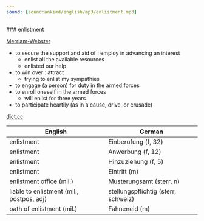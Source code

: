 ```yaml
---
sound: [sound:ankimd/english/mp3/enlistment.mp3]
---
```


\### enlistment

[Merriam-Webster](https://www.merriam-webster.com/dictionary/enlistment)

- to secure the support and aid of : employ in advancing an interest
    - enlist all the available resources
    - enlisted our help
- to win over : attract
    - trying to enlist my sympathies
- to engage (a person) for duty in the armed forces
- to enroll oneself in the armed forces
    - will enlist for three years
- to participate heartily (as in a cause, drive, or crusade)

[dict.cc](https://www.dict.cc/enlistment)

| English        | German       |
| -------------- | ------------ |
| enlistment | Einberufung (f, 32) |
| enlistment | Anwerbung (f, 12) |
| enlistment | Hinzuziehung (f, 5) |
| enlistment | Eintritt (m) |
| enlistment office (mil.) | Musterungsamt (sterr, n) |
| liable to enlistment (mil., postpos, adj) | stellungspflichtig (sterr, schweiz) |
| oath of enlistment (mil.) | Fahneneid (m) |

